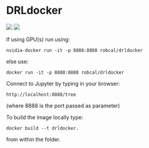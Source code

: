 # DRLdocker

[![](https://images.microbadger.com/badges/image/robcal/drldocker.svg)](https://hub.docker.com/r/robcal/drldocker/ "")
[![](https://images.microbadger.com/badges/version/robcal/drldocker.svg)](https://hub.docker.com/r/robcal/drldocker/ "")

If using GPU(s) run using:
```
nvidia-docker run -it -p 8888:8888 robcal/drldocker
```

else use:
```
docker run -it -p 8888:8888 robcal/drldocker
```

Connect to Jupyter by typing in your browser:
```
http://localhost:8888/tree
```
(where 8888 is the port passed as parameter)

To build the image locally type:
```
docker build --t drldocker.
```
from within the folder.
